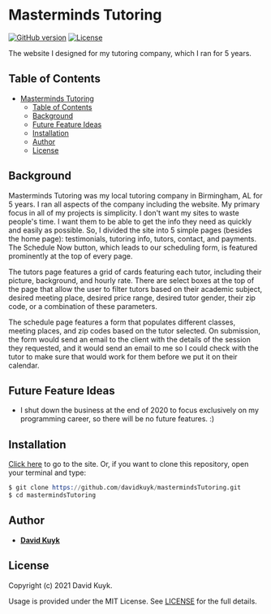 # Masterminds Tutoring

[![GitHub version](https://img.shields.io/badge/version-v1.0.0-blue.svg)](https://github.com/davidkuyk/mastermindsTutoring)
[![License](https://img.shields.io/github/license/davidkuyk/mastermindsTutoring.svg)](https://github.com/davidkuyk/mastermindsTutoring/blob/main/LICENSE)

The website I designed for my tutoring company, which I ran for 5 years.

## Table of Contents

- [Masterminds Tutoring](#masterminds-tutoring)
  - [Table of Contents](#table-of-contents)
  - [Background](#background)
  - [Future Feature Ideas](#future-feature-ideas)
  - [Installation](#installation)
  - [Author](#author)
  - [License](#license)

## Background

Masterminds Tutoring was my local tutoring company in Birmingham, AL for 5 years. I ran all aspects of the company including the website. My primary focus in all of my projects is simplicity. I don't want my sites to waste people's time. I want them to be able to get the info they need as quickly and easily as possible. So, I divided the site into 5 simple pages (besides the home page): testimonials, tutoring info, tutors, contact, and payments. The Schedule Now button, which leads to our scheduling form, is featured prominently at the top of every page.

The tutors page features a grid of cards featuring each tutor, including their picture, background, and hourly rate. There are select boxes at the top of the page that allow the user to filter tutors based on their academic subject, desired meeting place, desired price range, desired tutor gender, their zip code, or a combination of these parameters.

The schedule page features a form that populates different classes, meeting places, and zip codes based on the tutor selected. On submission, the form would send an email to the client with the details of the session they requested, and it would send an email to me so I could check with the tutor to make sure that would work for them before we put it on their calendar.

## Future Feature Ideas

- I shut down the business at the end of 2020 to focus exclusively on my programming career, so there will be no future features. :)

## Installation

[Click here](https://mastermindstutoring.herokuapp.com/) to go to the site. Or, if you want to clone this repository, open your terminal and type:

```s
$ git clone https://github.com/davidkuyk/mastermindsTutoring.git
$ cd mastermindsTutoring
```

## Author

- [**David Kuyk**](https://davidkuyk.github.io/)

## License

Copyright (c) 2021 David Kuyk.

Usage is provided under the MIT License. See [LICENSE](https://github.com/davidkuyk/mastermindsTutoring/blob/main/LICENSE) for the full details.
